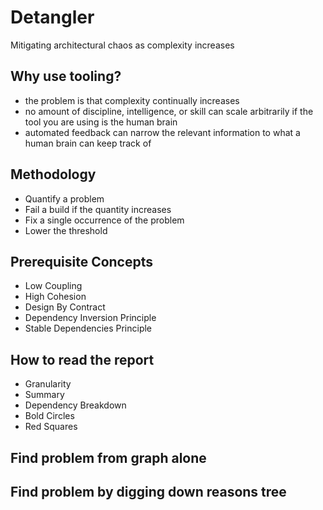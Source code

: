 # Detangler

Mitigating architectural chaos as complexity increases

## Why use tooling?
- the problem is that complexity continually increases
- no amount of discipline, intelligence, or skill can scale arbitrarily if the tool you are using is the human brain
- automated feedback can narrow the relevant information to what a human brain can keep track of

## Methodology
- Quantify a problem
- Fail a build if the quantity increases
- Fix a single occurrence of the problem
- Lower the threshold

## Prerequisite Concepts
- Low Coupling
- High Cohesion
- Design By Contract
- Dependency Inversion Principle
- Stable Dependencies Principle

## How to read the report
- Granularity
- Summary
- Dependency Breakdown
- Bold Circles
- Red Squares

## Find problem from graph alone

## Find problem by digging down reasons tree

